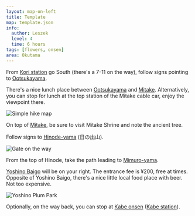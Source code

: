 ```yaml
---
layout: map-on-left
title: Template
map: template.json
info:
  author: Leszek
  level: 4
  time: 6 hours
tags: [flowers, onsen]
area: Okutama
---
```



From [Kori station](/kori-station) go South (there's a 7-11 on the way), follow signs pointing to [Ootsukayama](/ootsukayama). 

There's a nice lunch place between [Ootsukayama](/ootsukayama) and [Mitake](#mitake). Alternatively, you can stop for lunch at the top station of the Mitake cable car, enjoy the viewpoint there.

![Simple hike map](8547970375_7af97466c1_c.jpg)

On top of [Mitake](#mitake-san), be sure to visit Mitake Shrine and note the ancient tree.

Follow signs to [Hinode-yama](#hinode-yama) (日の出山). 

![Gate on the way](8547965265_2899193332_c.jpg)

From the top of Hinode, take the path leading to [Mimuro-yama](#mimuroyama).

[Yoshino Baigo](/yoshino-baigo) will be on your right. The entrance fee is ¥200, free at times. Opposite of Yoshino Baigo, there's a nice little local food place with beer. Not too expensive.

![Yoshino Plum Park](8547968767_75e8289014_c.jpg)

Optionally, on the way back, you can stop at [Kabe onsen](/kabe-onsen) ([Kabe station](/kabe-station)).
